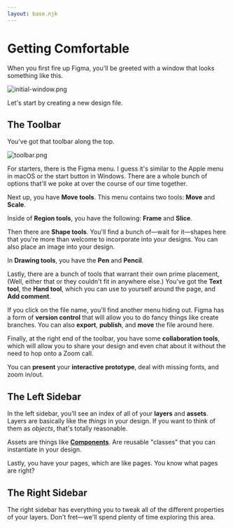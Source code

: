 ```yaml
---
layout: base.njk
---
```


# Getting Comfortable

When you first fire up Figma, you'll be greeted with a window that looks something like this.

![initial-window.png](/_assets/images/initial-window.png)

Let's start by creating a new design file.

## The Toolbar

You've got that toolbar along the top.

![toolbar.png](/_assets/images/toolbar.png)

For starters, there is the Figma menu. I guess it's similar to the Apple menu in macOS or the start button in Windows. There are a whole bunch of options that'll we poke at over the course of our time together.

Next up, you have **Move tools**. This menu contains two tools: **Move** and **Scale**.

Inside of **Region tools**, you have the following: **Frame** and **Slice**.

Then there are **Shape tools**. You'll find a bunch of—wait for it—shapes here that you're more than welcome to incorporate into your designs. You can also place an image into your design.

In **Drawing tools**, you have the **Pen** and **Pencil**.

Lastly, there are a bunch of tools that warrant their own prime placement, (Well, either that or they couldn't fit in anywhere else.) You've got the **Text tool**, the **Hand tool**, which you can use to yourself around the page, and **Add comment**.

If you click on the file name, you'll find another menu hiding out. Figma has a form of **version control** that will allow you to do fancy things like create branches. You can also **export**, **publish**, and **move** the file around here.

Finally, at the right end of the toolbar, you have some **collaboration tools**, which will allow you to share your design and even chat about it without the need to hop onto a Zoom call.

You can **present** your **interactive prototype**, deal with missing fonts, and zoom in/out.

## The Left Sidebar

In the left sidebar, you'll see an index of all of your **layers** and **assets**. Layers are basically like the _things_ in your design. If you want to think of them as _objects_, that's totally reasonable.

Assets are things like **[Components](/components)**. Are reusable "classes" that you can instantiate in your design.

Lastly, you have your pages, which are like pages. You know what pages are right?

## The Right Sidebar

The right sidebar has everything you to tweak all of the different properties of your layers. Don't fret—we'll spend plenty of time exploring this area.
